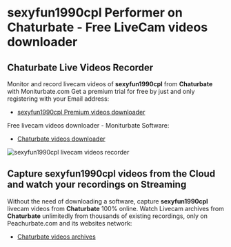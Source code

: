 # sexyfun1990cpl Performer on Chaturbate - Free LiveCam videos downloader

## Chaturbate Live Videos Recorder

Monitor and record livecam videos of **sexyfun1990cpl** from **Chaturbate** with Moniturbate.com
Get a premium trial for free by just and only registering with your Email address:
* [sexyfun1990cpl Premium videos downloader](https://moniturbate.com/request-demo-licence-key.html)

Free livecam videos downloader - Moniturbate Software:
* [Chaturbate videos downloader](https://moniturbate.com/moniturbate-download-software.html)

![sexyfun1990cpl livecam videos recorder](https://peachurnet.com/templates/moniturbate-software.png)


## Capture sexyfun1990cpl videos from the Cloud and watch your recordings on Streaming

Without the need of downloading a software, capture **sexyfun1990cpl** livecam videos from **Chaturbate** 100% online.
Watch Livecam archives from **Chaturbate** unlimitedly from thousands of existing recordings, only on Peachurbate.com and its websites network:
* [Chaturbate videos archives](https://peachurnet.com/)